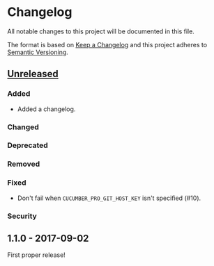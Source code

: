 # Changelog

All notable changes to this project will be documented in this file.

The format is based on [Keep a Changelog](http://keepachangelog.com/en/1.0.0/)
and this project adheres to [Semantic Versioning](http://semver.org/spec/v2.0.0.html).

## [Unreleased]

### Added

* Added a changelog.

### Changed

### Deprecated

### Removed

### Fixed

* Don't fail when `CUCUMBER_PRO_GIT_HOST_KEY` isn't specified (#10).

### Security

## 1.1.0 - 2017-09-02

First proper release!

[Unreleased]: https://github.com/cucumber-ltd/cucumber-pro-plugin-jvm/compare/v1.1.0...HEAD
